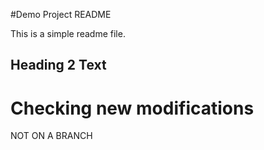 #Demo Project README

This is a simple readme file.

## Heading 2 Text

# Checking new modifications

NOT ON A BRANCH